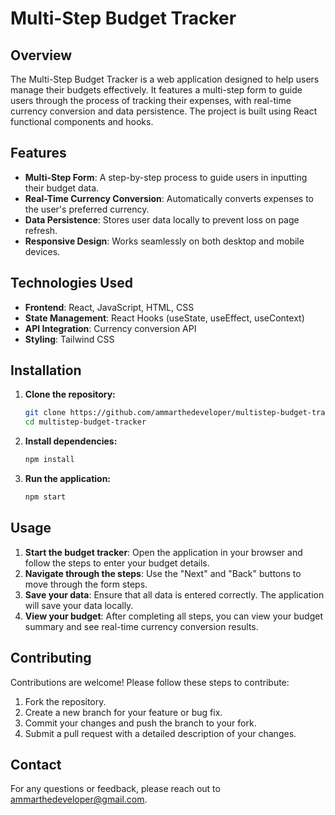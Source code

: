 # Multi-Step Budget Tracker

## Overview

The Multi-Step Budget Tracker is a web application designed to help users manage their budgets effectively. It features a multi-step form to guide users through the process of tracking their expenses, with real-time currency conversion and data persistence. The project is built using React functional components and hooks.

## Features

- **Multi-Step Form**: A step-by-step process to guide users in inputting their budget data.
- **Real-Time Currency Conversion**: Automatically converts expenses to the user's preferred currency.
- **Data Persistence**: Stores user data locally to prevent loss on page refresh.
- **Responsive Design**: Works seamlessly on both desktop and mobile devices.

## Technologies Used

- **Frontend**: React, JavaScript, HTML, CSS
- **State Management**: React Hooks (useState, useEffect, useContext)
- **API Integration**: Currency conversion API
- **Styling**: Tailwind CSS

## Installation

1. **Clone the repository:**

   ```bash
   git clone https://github.com/ammarthedeveloper/multistep-budget-tracker.git
   cd multistep-budget-tracker
   ```

2. **Install dependencies:**

   ```bash
   npm install
   ```

3. **Run the application:**

   ```bash
   npm start
   ```

## Usage

1. **Start the budget tracker**: Open the application in your browser and follow the steps to enter your budget details.
2. **Navigate through the steps**: Use the "Next" and "Back" buttons to move through the form steps.
3. **Save your data**: Ensure that all data is entered correctly. The application will save your data locally.
4. **View your budget**: After completing all steps, you can view your budget summary and see real-time currency conversion results.

## Contributing

Contributions are welcome! Please follow these steps to contribute:

1. Fork the repository.
2. Create a new branch for your feature or bug fix.
3. Commit your changes and push the branch to your fork.
4. Submit a pull request with a detailed description of your changes.

## Contact

For any questions or feedback, please reach out to [ammarthedeveloper@gmail.com](mailto:ammarthedeveloper@gmail.com).
